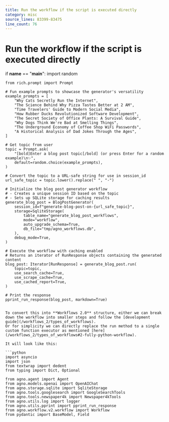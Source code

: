 ```yaml
---
title: Run the workflow if the script is executed directly
category: misc
source_lines: 83399-83475
line_count: 76
---
```


# Run the workflow if the script is executed directly
if __name__ == "__main__":
    import random

    from rich.prompt import Prompt

    # Fun example prompts to showcase the generator's versatility
    example_prompts = [
        "Why Cats Secretly Run the Internet",
        "The Science Behind Why Pizza Tastes Better at 2 AM",
        "Time Travelers' Guide to Modern Social Media",
        "How Rubber Ducks Revolutionized Software Development",
        "The Secret Society of Office Plants: A Survival Guide",
        "Why Dogs Think We're Bad at Smelling Things",
        "The Underground Economy of Coffee Shop WiFi Passwords",
        "A Historical Analysis of Dad Jokes Through the Ages",
    ]

    # Get topic from user
    topic = Prompt.ask(
        "[bold]Enter a blog post topic[/bold] (or press Enter for a random example)\n✨",
        default=random.choice(example_prompts),
    )

    # Convert the topic to a URL-safe string for use in session_id
    url_safe_topic = topic.lower().replace(" ", "-")

    # Initialize the blog post generator workflow
    # - Creates a unique session ID based on the topic
    # - Sets up SQLite storage for caching results
    generate_blog_post = BlogPostGenerator(
        session_id=f"generate-blog-post-on-{url_safe_topic}",
        storage=SqliteStorage(
            table_name="generate_blog_post_workflows",
            mode="workflow",
            auto_upgrade_schema=True,
            db_file="tmp/agno_workflows.db",
        ),
        debug_mode=True,
    )

    # Execute the workflow with caching enabled
    # Returns an iterator of RunResponse objects containing the generated content
    blog_post: Iterator[RunResponse] = generate_blog_post.run(
        topic=topic,
        use_search_cache=True,
        use_scrape_cache=True,
        use_cached_report=True,
    )

    # Print the response
    pprint_run_response(blog_post, markdown=True)
```

To convert this into **Workflows 2.0** structure, either we can break down the workflow into smaller steps and follow the [development guide](/workflows_2/types_of_workflows).
Or for simplicity we can directly replace the run method to a single custom function executor as mentioned [here](/workflows_2/types_of_workflows#2-fully-python-workflow).

It will look like this:

```python
import asyncio
import json
from textwrap import dedent
from typing import Dict, Optional

from agno.agent import Agent
from agno.models.openai import OpenAIChat
from agno.storage.sqlite import SqliteStorage
from agno.tools.googlesearch import GoogleSearchTools
from agno.tools.newspaper4k import Newspaper4kTools
from agno.utils.log import logger
from agno.utils.pprint import pprint_run_response
from agno.workflow.v2.workflow import Workflow
from pydantic import BaseModel, Field


